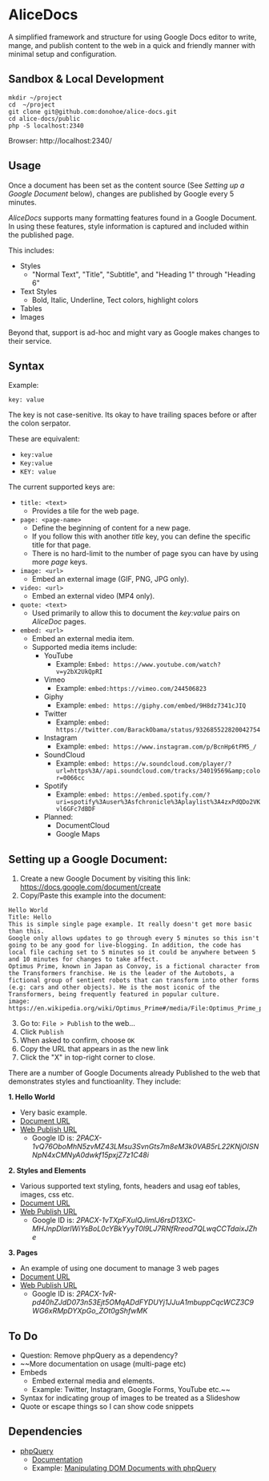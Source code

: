 # AliceDocs

A simplified framework and structure for using Google Docs editor to write, mange, and publish content to the web in a quick and friendly manner with minimal setup and configuration.

## Sandbox & Local Development
```
mkdir ~/project
cd  ~/project
git clone git@github.com:donohoe/alice-docs.git
cd alice-docs/public
php -S localhost:2340
```

Browser:
http://localhost:2340/

## Usage

Once a document has been set as the content source (See _Setting up a Google Document_ below), changes are published by Google every 5 minutes.

_AliceDocs_ supports many formatting features found in a Google Document. In using these features, style information is captured and included within the published page. 

This includes:

* Styles
  * "Normal Text", "Title", "Subtitle", and "Heading 1" through "Heading 6"
* Text Styles
  * Bold, Italic, Underline, Tect colors, highlight colors
* Tables
* Images

Beyond that, support is ad-hoc and might vary as Google makes changes to their service.

## Syntax

Example:

`key: value`

The key is not case-senitive. Its okay to have trailing spaces before or after the colon serpator.

These are equivalent:
* `key:value`
* `Key:value`
* `KEY: value`

The current supported keys are:

* `title: <text>`
  * Provides a tile for the web page.
* `page: <page-name>`
  * Define the beginning of content for a new page. 
  * If you follow this with another _title_ key, you can define the specific title for that page.
  * There is no hard-limit to the number of page syou can have by using more _page_ keys.
* `image: <url>`
  * Embed an external image (GIF, PNG, JPG only).
* `video: <url>`
  * Embed an external video (MP4 only).
* `quote: <text>`
  * Used primarily to allow this to document the _key:value_ pairs on _AliceDoc_ pages.
* `embed: <url>`
  * Embed an external media item.
  * Supported media items include:
    * YouTube
      * Example: `Embed: https://www.youtube.com/watch?v=y2bX2UkQpRI`
    * Vimeo
      * Example: `embed:https://vimeo.com/244506823`
    * Giphy
      * Example: `embed: https://giphy.com/embed/9H8dz7341cJIQ`
    * Twitter
      * Example: `embed: https://twitter.com/BarackObama/status/932685522820042754`
    * Instagram
      * Example: `embed: https://www.instagram.com/p/BcnHp6tFM5_/`
    * SoundCloud
      * Example: `embed: https://w.soundcloud.com/player/?url=https%3A//api.soundcloud.com/tracks/34019569&amp;color=0066cc`
    * Spotify
      * Example: `embed: https://embed.spotify.com/?uri=spotify%3Auser%3Asfchronicle%3Aplaylist%3A4zxPdQDo2VKvl6GFc7dBDF`
    * Planned:
      * DocumentCloud
      * Google Maps


## Setting up a Google Document:

1. Create a new Google Document by visiting this link:
https://docs.google.com/document/create
2. Copy/Paste this example into the document:
```
Hello World
Title: Hello
This is simple single page example. It really doesn't get more basic than this.
Google only allows updates to go through every 5 minutes so this isn't going to be any good for live-blogging. In addition, the code has local file caching set to 5 minutes so it could be anywhere between 5 and 10 minutes for changes to take affect.
Optimus Prime, known in Japan as Convoy, is a fictional character from the Transformers franchise. He is the leader of the Autobots, a fictional group of sentient robots that can transform into other forms (e.g: cars and other objects). He is the most iconic of the Transformers, being frequently featured in popular culture.
image: https://en.wikipedia.org/wiki/Optimus_Prime#/media/File:Optimus_Prime_patent.png
```
3. Go to: `File > Publish` to the web...
4. Click `Publish`
5. When asked to confirm, choose `OK`
6. Copy the URL that appears in as the new link
7. Click the "X" in top-right corner to close.

There are a number of Google Documents already Published to the web that demonstrates styles and functioanlity. They include:

__1. Hello World__
  * Very basic example.
  * [Document URL](https://docs.google.com/document/d/1k0-Pg1pqUh31gdSw4QxKSfAFsFsktkSfQbqq2nDUmTw/)
  * [Web Publish URL](https://docs.google.com/document/d/e/2PACX-1vQ76OboMhN5zvMZ43LMsu3SvnGts7m8eM3k0VAB5rL22KNjOISNNpN4xCMNyA0dwkf15pxjZ7z1C48i/pub)
    * Google ID is: _2PACX-1vQ76OboMhN5zvMZ43LMsu3SvnGts7m8eM3k0VAB5rL22KNjOISNNpN4xCMNyA0dwkf15pxjZ7z1C48i_

__2. Styles and Elements__
  * Various supported text styling, fonts, headers and usag eof tables, images, css etc.
  * [Document URL](https://docs.google.com/document/d/1KKPrL3MCtA0V8K6UIzMzeCdDG54NFDrEDhS5Y6IW6QE/)
  * [Web Publish URL](https://docs.google.com/document/d/e/2PACX-1vTXpFXuIQJimIJ6rsD13XC-MHJnpDlarlWiYsBoL0cYBkYyyT0l9LJ7RNfRreod7QLwqCCTdaixJZhe/pub)
    * Google ID is: _2PACX-1vTXpFXuIQJimIJ6rsD13XC-MHJnpDlarlWiYsBoL0cYBkYyyT0l9LJ7RNfRreod7QLwqCCTdaixJZhe_

__3. Pages__
  * An example of using one document to manage 3 web pages
  * [Document URL](https://docs.google.com/document/d/1naguPdhgtenA3y_tRtNQU91QlK92zch40YYpa14yoJA/)
  * [Web Publish URL](https://docs.google.com/document/d/e/2PACX-1vR-pd40hZJdD073n53Ejt5OMqADdFYDUYj1JJuA1mbuppCqcWCZ3C9WG6xRMpDYXpGo_ZOt0gShfwMK/pub)
    * Google ID is: _2PACX-1vR-pd40hZJdD073n53Ejt5OMqADdFYDUYj1JJuA1mbuppCqcWCZ3C9WG6xRMpDYXpGo_ZOt0gShfwMK_


## To Do

* Question: Remove phpQuery as a dependency?
* ~~More documentation on usage (multi-page etc)
* Embeds
  * Embed external media and elements.
  * Example: Twitter, Instagram, Google Forms, YouTube etc.~~
* Syntax for indicating group of images to be treated as a Slideshow
* Quote or escape things so I can show code snippets

## Dependencies

* [phpQuery](https://github.com/punkave/phpQuery)
  * [Documentation](https://code.google.com/archive/p/phpquery/wikis/Manual.wiki)
  * Example: [Manipulating DOM Documents with phpQuery](https://codingexplained.com/coding/php/manipulating-dom-documents-with-phpquery)
